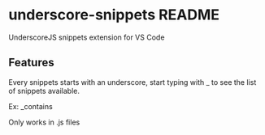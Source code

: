 # underscore-snippets README

UnderscoreJS snippets extension for VS Code

## Features

Every snippets starts with an underscore, start typing with _ to see the list of snippets available.

Ex: _contains

Only works in .js files
